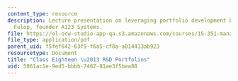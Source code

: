 ```yaml
---
content_type: resource
description: Lecture presentation on leveraging portfolio development by visitor Ric
  Fulop, founder A123 Systems.
file: https://ol-ocw-studio-app-qa.s3.amazonaws.com/courses/15-351-managing-innovation-and-entrepreneurship-spring-2008/5061ac1e9ed5bbbb746781ae3f5bea88_18_lec.pdf
file_type: application/pdf
parent_uid: f5fef642-63f9-f6a5-cf8a-a014413ab923
resourcetype: Document
title: "Class Eighteen \u2013 R&D Portfolios"
uid: 5061ac1e-9ed5-bbbb-7467-81ae3f5bea88
---
```

